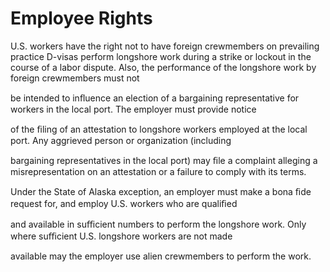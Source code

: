 # Employee Rights

U.S. workers have the right not to have foreign crewmembers on prevailing practice D-visas perform longshore work during a strike or lockout in the course of a labor dispute. Also, the performance of the longshore work by foreign crewmembers must not

be intended to inﬂuence an election of a bargaining representative for workers in the local port. The employer must provide notice

of the ﬁling of an attestation to longshore workers employed at the local port. Any aggrieved person or organization (including

bargaining representatives in the local port) may ﬁle a complaint alleging a misrepresentation on an attestation or a failure to comply with its terms.

Under the State of Alaska exception, an employer must make a bona ﬁde request for, and employ U.S. workers who are qualiﬁed

and available in suﬃcient numbers to perform the longshore work. Only where suﬃcient U.S. longshore workers are not made

available may the employer use alien crewmembers to perform the work.